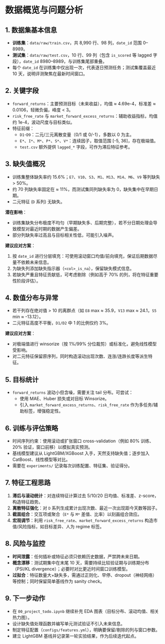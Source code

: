 # 数据概览与问题分析

## 1. 数据集基本信息
- **训练集**：`data/raw/train.csv`，共 8,990 行、98 列，`date_id` 范围 0–8989。
- **测试集**：`data/raw/test.csv`，10 行、99 列（包含 `is_scored` 等 lagged 字段），`date_id` 8980–8989，与训练集尾部重叠。
- 每个 `date_id` 在训练集中仅出现一次，代表逐日预测任务；测试集覆盖最近 10 天，说明评测聚焦在最新时间窗口。

## 2. 关键字段
- `forward_returns`：主要预测目标（未来收益），均值 ≈ 4.69e-4，标准差 ≈ 0.0106，轻微负偏，峰度 < 3。
- `risk_free_rate` 与 `market_forward_excess_returns`：辅助收益指标，均值约 1e-4，波动尺度与目标类似。
- 特征前缀：
  - `D1`-`D9`：二元/三元离散变量（0/1 或 0/-1），多数以 0 为主。
  - `E*`、`I*`、`M*`、`P*`、`S*`、`V*`：连续因子，取值范围 [-5, 36]，存在极端值。
  - `test.csv` 额外提供 `lagged_*` 字段，可作为滞后特征参考。

## 3. 缺失值概况
- 训练集整体缺失率约 15.6%；`E7`、`V10`、`S3`、`M1`、`M13`、`M14`、`M6`、`V9` 等列缺失 > 50%。
- 约 70 列缺失率固定在 ≈ 11%，而测试集同列缺失率为 0，缺失集中在早期日期。
- 二元特征 (`D` 系列) 无缺失。

**潜在影响**：
- 训练集缺失分布极度不均匀（早期缺失多、后期完整），若不分日期处理会导致模型对最近时期的数据产生偏差。
- 部分列缺失率过高且与目标相关性低，可能引入噪声。

**建议应对方案**：
1. 按 `date_id` 进行分层填充：可使用滚动窗口均值/前向填充，保证后期数据尽量不依赖未来信息。
2. 为缺失列添加缺失指示器（`<col>_is_na`），保留缺失模式信息。
3. 若缺失严重且特征贡献低，可考虑剔除（例如高于 70% 的列，将在特征重要性阶段评估）。

## 4. 数值分布与异常
- 若干列存在绝对值 > 10 的离群点（如 `E8` max ≈ 35.9，`V13` max ≈ 24.1，`S5` min ≈ -13.12）。
- 二元特征高度不平衡，`D1/D2` 中 1 的比例仅约 3%。

**建议应对方案**：
- 对极端值进行 winsorize（按 1%/99% 分位裁剪）或标准化，避免线性模型受影响。
- 对二元特征保留原序列，同时构造滚动出现次数、连涨/连跌长度等派生特征。

## 5. 目标统计
- `forward_returns` 波动小但含噪，需要关注 tail 分布。可尝试：
  - 使用 MAE、Huber 损失或对目标 Winsorize。
  - 引入 `market_forward_excess_returns`、`risk_free_rate` 作为多任务/辅助标签，增强稳定性。

## 6. 训练与评估策略
- 时间序列约束：使用滚动或扩张窗口 cross-validation（例如 80% 训练、20% 验证，窗口前移）以模拟真实预测。
- 基线模型建议从 LightGBM/XGBoost 入手，天然支持缺失值；逐步加入 CatBoost、线性模型等对比。
- 需要在 `experiments/` 记录每次训练配置、特征集、验证得分。

## 7. 特征工程思路
1. **滞后与滚动统计**：对连续特征计算过去 5/10/20 日均值、标准差、z-score，构造特征趋势。
2. **离散特征强化**：对 `D` 系列生成累计出现次数、最近一次出现距今天数等因子。
3. **截面组合**：交互项或聚合（`E*` 与 `M*` 差值、比率）以刻画组合效应。
4. **宏观调节**：利用 `risk_free_rate`、`market_forward_excess_returns` 构造市值/风险指标，如目标差异、人为 regime 标签。

## 8. 风险与监控
- **时间泄露**：任何插补或特征必须只依赖历史数据，严禁跨未来日期。
- **概念漂移**：测试期集中在末尾 10 天，需要持续比较验证期与训练期分布（PSI/KL divergence）；必要时对比更近时间窗口训练模型。
- **过拟合**：特征数量大+缺失多，需通过正则化、早停、dropout（神经网络）等控制；同时保留简单基线作为 sanity check。

## 9. 下一步动作
- 在 `00_project_todo.ipynb` 继续补充 EDA 图表（目标分布、滚动均值、相关热力图）。
- 设计缺失值处理函数并编写单元测试验证不引入未来信息。
- 制定特征配置（`configs/features.yml`），明确要保留/剔除的列与窗口参数。
- 建立 LightGBM 基线并记录第一轮实验结果，作为后续迭代起点。
